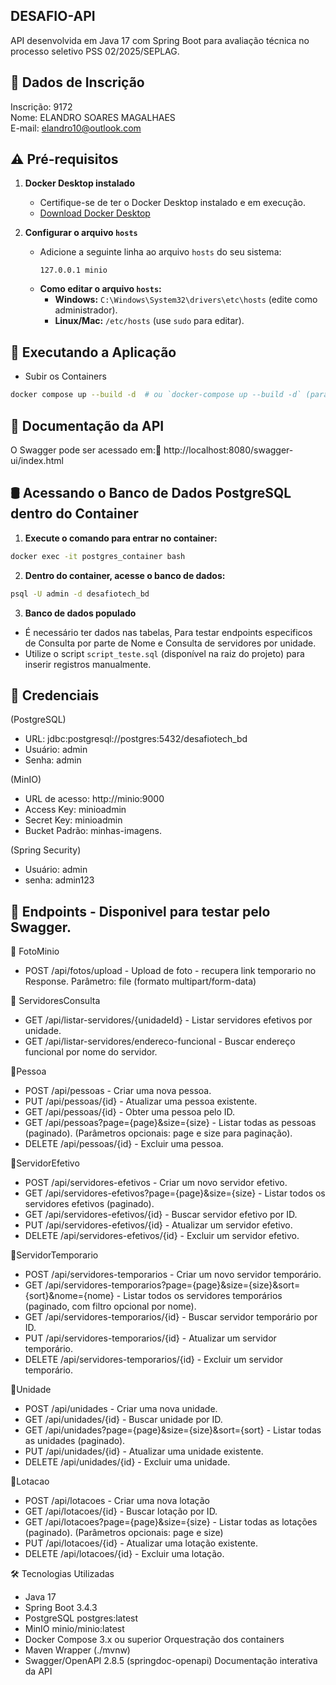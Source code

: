## DESAFIO-API  

  API desenvolvida em Java 17 com Spring Boot para avaliação técnica no processo seletivo PSS 02/2025/SEPLAG.    

## 📌 Dados de Inscrição  
Inscrição: 9172  
  Nome: ELANDRO SOARES MAGALHAES  
E-mail: elandro10@outlook.com  

## ⚠️ Pré-requisitos  

1. **Docker Desktop instalado**  
   - Certifique-se de ter o Docker Desktop instalado e em execução.  
   - [Download Docker Desktop](https://www.docker.com/products/docker-desktop)  

2. **Configurar o arquivo `hosts`**  
   - Adicione a seguinte linha ao arquivo `hosts` do seu sistema:  
     ```
     127.0.0.1 minio
     ```  
   - **Como editar o arquivo `hosts`:**  
     - **Windows:** `C:\Windows\System32\drivers\etc\hosts` (edite como administrador).  
     - **Linux/Mac:** `/etc/hosts` (use `sudo` para editar).

## 🚀 Executando a Aplicação  
 -  Subir os Containers
  ```sh 
  docker compose up --build -d  # ou `docker-compose up --build -d` (para versões mais antigas do Compose)
  ```


## 📄 Documentação da API
O Swagger pode ser acessado em:🔗 http://localhost:8080/swagger-ui/index.html

## 🛢️ Acessando o Banco de Dados PostgreSQL dentro do Container
  1. **Execute o comando para entrar no container:**
```sh
docker exec -it postgres_container bash 
```
  2. **Dentro do container, acesse o banco de dados:**
```sh
psql -U admin -d desafiotech_bd
```

  3. **Banco de dados populado**  
   - É necessário ter dados nas tabelas, Para testar endpoints especificos de Consulta por parte de Nome e Consulta de servidores por unidade.
   - Utilize o script `script_teste.sql` (disponível na raiz do projeto) para inserir registros manualmente.

## 🔑 Credenciais

(PostgreSQL)
 - URL: jdbc:postgresql://postgres:5432/desafiotech_bd
 - Usuário: admin
 - Senha: admin

(MinIO)
 - URL de acesso: http://minio:9000
 - Access Key: minioadmin
 - Secret Key: minioadmin
 - Bucket Padrão: minhas-imagens.

(Spring Security)  
 - Usuário: admin  
 - senha: admin123  


## 🔗 Endpoints - Disponivel para testar pelo Swagger.
📌 FotoMinio
 - POST /api/fotos/upload - Upload de foto - recupera link temporario no Response.
Parâmetro: file (formato multipart/form-data)

📌 ServidoresConsulta
 - GET /api/listar-servidores/{unidadeId} - Listar servidores efetivos por unidade.
 - GET /api/listar-servidores/endereco-funcional - Buscar endereço funcional por nome do  servidor.

📌Pessoa
 - POST /api/pessoas - Criar uma nova pessoa.
 - PUT /api/pessoas/{id} - Atualizar uma pessoa existente.
 - GET /api/pessoas/{id} - Obter uma pessoa pelo ID.
 - GET /api/pessoas?page={page}&size={size} - Listar todas as pessoas (paginado).
(Parâmetros opcionais: page e size para paginação).
 - DELETE /api/pessoas/{id} - Excluir uma pessoa.

📌ServidorEfetivo
 - POST /api/servidores-efetivos - Criar um novo servidor efetivo.
 - GET /api/servidores-efetivos?page={page}&size={size} - Listar todos os servidores
   efetivos (paginado).
 - GET /api/servidores-efetivos/{id} - Buscar servidor efetivo por ID.
 - PUT /api/servidores-efetivos/{id} - Atualizar um servidor efetivo.
 - DELETE /api/servidores-efetivos/{id} - Excluir um servidor efetivo.

📌ServidorTemporario
 - POST /api/servidores-temporarios - Criar um novo servidor temporário.
 - GET /api/servidores-temporarios?page={page}&size={size}&sort={sort}&nome={nome} -      Listar todos os servidores temporários (paginado, com filtro opcional por nome).
 - GET /api/servidores-temporarios/{id} - Buscar servidor temporário por ID.
 - PUT /api/servidores-temporarios/{id} - Atualizar um servidor temporário.
 - DELETE /api/servidores-temporarios/{id} - Excluir um servidor temporário.

📌Unidade
 - POST /api/unidades - Criar uma nova unidade.
 - GET /api/unidades/{id} - Buscar unidade por ID.
 - GET /api/unidades?page={page}&size={size}&sort={sort} - Listar todas as unidades
   (paginado).
 - PUT /api/unidades/{id} - Atualizar uma unidade existente.
 - DELETE /api/unidades/{id} - Excluir uma unidade.

📌Lotacao
 - POST /api/lotacoes - Criar uma nova lotação
 - GET /api/lotacoes/{id} - Buscar lotação por ID.
 - GET /api/lotacoes?page={page}&size={size} - Listar todas as lotações (paginado).
   (Parâmetros opcionais: page e size)
 - PUT /api/lotacoes/{id} - Atualizar uma lotação existente.
 - DELETE /api/lotacoes/{id} - Excluir uma lotação.

🛠️ Tecnologias Utilizadas
- Java	17  
- Spring Boot	3.4.3  
- PostgreSQL	postgres:latest  
- MinIO	minio/minio:latest  
- Docker Compose	3.x ou superior	Orquestração dos containers
- Maven	Wrapper (./mvnw)
- Swagger/OpenAPI	2.8.5 (springdoc-openapi)	Documentação interativa da API